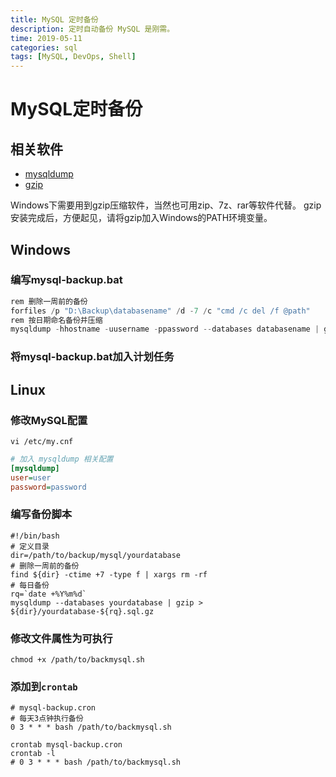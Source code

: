 ```yaml
---
title: MySQL 定时备份
description: 定时自动备份 MySQL 是刚需。
time: 2019-05-11
categories: sql
tags: [MySQL, DevOps, Shell]
---
```


# MySQL定时备份

## 相关软件

- [mysqldump](https://dev.mysql.com/doc/refman/8.0/en/mysqldump.html)
- [gzip](http://www.gzip.org)

Windows下需要用到gzip压缩软件，当然也可用zip、7z、rar等软件代替。
gzip安装完成后，方便起见，请将gzip加入Windows的PATH环境变量。

## Windows

### 编写mysql-backup.bat

```powershell
rem 删除一周前的备份
forfiles /p "D:\Backup\databasename" /d -7 /c "cmd /c del /f @path"
rem 按日期命名备份并压缩
mysqldump -hhostname -uusername -ppassword --databases databasename | gzip > D:\Backup\databasename\databasename-%date:~0,10%.sql.gz
```

### 将mysql-backup.bat加入计划任务

## Linux

### 修改MySQL配置

```shell
vi /etc/my.cnf
```

```ini
# 加入 mysqldump 相关配置
[mysqldump]
user=user
password=password
```

### 编写备份脚本

```shell
#!/bin/bash
# 定义目录
dir=/path/to/backup/mysql/yourdatabase
# 删除一周前的备份
find ${dir} -ctime +7 -type f | xargs rm -rf
# 每日备份
rq=`date +%Y%m%d`
mysqldump --databases yourdatabase | gzip > ${dir}/yourdatabase-${rq}.sql.gz
```

### 修改文件属性为可执行

```shell
chmod +x /path/to/backmysql.sh
```

### 添加到`crontab`

```text
# mysql-backup.cron
# 每天3点钟执行备份
0 3 * * * bash /path/to/backmysql.sh
```

```shell
crontab mysql-backup.cron
crontab -l
# 0 3 * * * bash /path/to/backmysql.sh
```
